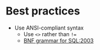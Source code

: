 # Best practices
* Use ANSI-compliant syntax
  * Use `<>` rather than `!=`
  * [BNF grammar for SQL:2003](https://ronsavage.github.io/SQL)